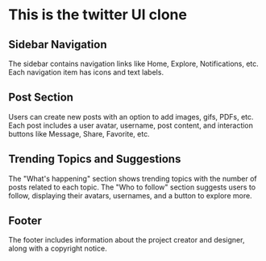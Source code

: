 
<h1>This is the twitter UI clone</h1>
<section>
        <h2>Sidebar Navigation</h2>
        <p>
            The sidebar contains navigation links like Home, Explore, Notifications, etc. Each navigation item has icons and text labels.
        </p>
        <h2>Post Section</h2>
        <p>
            Users can create new posts with an option to add images, gifs, PDFs, etc. Each post includes a user avatar, username, post content, and interaction buttons like Message, Share, Favorite, etc.
        </p> 
        <h2>Trending Topics and Suggestions</h2>
        <p>
            The "What's happening" section shows trending topics with the number of posts related to each topic. The "Who to follow" section suggests users to follow, displaying their avatars, usernames, and a button to explore more.
        </p> 
        <h2>Footer</h2>
        <p>
            The footer includes information about the project creator and designer, along with a copyright notice.
        </p>
    </section>
